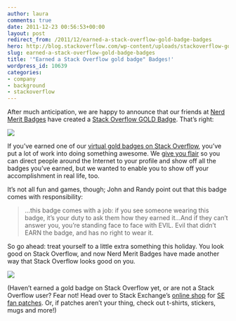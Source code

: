 ```yaml
---
author: laura
comments: true
date: 2011-12-23 00:56:53+00:00
layout: post
redirect_from: /2011/12/earned-a-stack-overflow-gold-badge-badges
hero: http://blog.stackoverflow.com/wp-content/uploads/stackoverflow-gold-badge.png
slug: earned-a-stack-overflow-gold-badge-badges
title: '"Earned a Stack Overflow gold badge" Badges!'
wordpress_id: 10639
categories:
- company
- background
- stackoverflow
---
```


After much anticipation, we are happy to announce that our friends at [Nerd Merit Badges](http://www.nerdmeritbadges.com/) have created a [Stack Overflow GOLD Badge](http://www.nerdmeritbadges.com/products/stack-overflow-gold). That’s right:

[![](http://blog.stackoverflow.com/wp-content/uploads/stackoverflow-gold-badge.png)](http://www.nerdmeritbadges.com/products/stack-overflow-gold)

If you’ve earned one of our [virtual gold badges on Stack Overflow](http://stackoverflow.com/badges?tab=general&filter=gold), you’ve put a lot of work into doing something awesome. We [give you flair](http://blog.stackoverflow.com/2010/09/flair-now-even-flairier/) so you can direct people around the Internet to your profile and show off all the badges you’ve earned, but we wanted to enable you to show off your accomplishment in real life, too.

It’s not all fun and games, though; John and Randy point out that this badge comes with responsibility:



<blockquote>…this badge comes with a job: if you see someone wearing this badge, it’s your duty to ask them how they earned it…And if they can’t answer you, you’re standing face to face with EVIL. Evil that didn’t EARN the badge, and has no right to wear it.</blockquote>



So go ahead: treat yourself to a little extra something this holiday. You look good on Stack Overflow, and now Nerd Merit Badges have made another way that Stack Overflow looks good on you.

[![](http://blog.stackoverflow.com/wp-content/uploads/nerdmeritbadges1.png)](http://www.nerdmeritbadges.com)

(Haven’t earned a gold badge on Stack Overflow yet, or are not a Stack Overflow user? Fear not! Head over to Stack Exchange’s [online shop](http://shop.stackexchange.com/) for [SE fan patches](http://shop.stackexchange.com/collections/frontpage/products/stack-exchange-fan-badge). Or, if patches aren’t your thing, check out t-shirts, stickers, mugs and more!)
